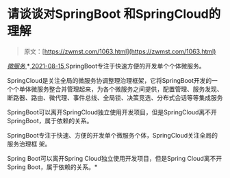 <!--yml
category: 未分类
date: 0001-01-01 00:00:00
-->

# 请谈谈对SpringBoot 和SpringCloud的理解

> 原文：[https://zwmst.com/1063.html](https://zwmst.com/1063.html)

   [ *微服务* ](https://zwmst.com/%e5%be%ae%e6%9c%8d%e5%8a%a1)*[ <time datetime="2021-08-15T10:05:21+08:00"> 2021-08-15 </time> ](https://zwmst.com/1063.html)  SpringBoot专注于快速方便的开发单个个体微服务。

SpringCloud是关注全局的微服务协调整理治理框架，它将SpringBoot开发的一个个单体微服务整合并管理起来，为各个微服务之间提供，配置管理、服务发现、断路器、路由、微代理、事件总线、全局锁、决策竞选、分布式会话等等集成服务

SpringBoot可以离开SpringCloud独立使用开发项目，但是SpringCloud离不开 SpringBoot，属于依赖的关系。

SpringBoot专注于快速、方便的开发单个微服务个体，SpringCloud关注全局的服务治理框 架。

Spring Boot可以离开Spring Cloud独立使用开发项目，但是Spring Cloud离不开Spring Boot，属于依赖的关系。*
